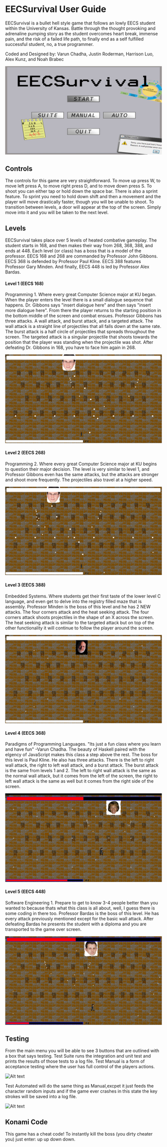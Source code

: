 <a name="top"></a>
# EECSurvival User Guide

EECSurvival is a bullet hell style game that follows an lowly EECS student within the University of Kansas. Battle through the thought provoking and adrenaline pumping story as the student overcomes heart break, immense pain, and the risk of a failed life path, to finally end as a self fulfilled successful student, no, a true programmer. 

Coded and Designed by: Varun Chadha, Justin Roderman, Harrison Luo, Alex Kunz, and Noah Brabec

![Alt text][MainMenu]

## Controls
The controls for this game are very straightforward. To move up press W, to move left press A, to move right press D, and to move down press S. To shoot you can either tap or hold down the space bar. There is also a sprint feature. To sprint you need to hold down shift and then a movement and the player will move drastically faster, though you will be unable to shoot. To transition between levels, a door will appear at the top of the screen. Simply move into it and you will be taken to the next level. 

## Levels
EECSurvival takes place over 5 levels of heated combative gameplay. The student starts in 168, and then makes their way from 268, 368, 388, and ends at 448. Each level (or class) has a boss that is a model of the professor. EECS 168 and 268 are commanded by Professor John Gibbons. EECS 368 is defended by Professor Paul Kline. EECS 388 features Professor Gary Minden. And finally, EECS 448 is led by Professor Alex Bardas.

#### Level 1 (EECS 168)
Programming 1. Where every great Computer Science major at KU began. When the player enters the level there is a small dialogue sequence that happens. Dr. Gibbons says "insert dialogue here" and then says "insert more dialogue here". From there the player returns to the starting position in the bottom middle of the screen and combat ensues. Professor Gibbons has three attacks. A wall attack, and burst attack, and a targeted attack. The wall attack is a straight line of projectiles that all falls down at the same rate. The burst attack is a half circle of projectiles that spreads throughout the screen. The targeted attack is a singular projectile that shoots towards the position that the player was standing when the projectile was shot. After defeating Dr. Gibbons in 168, you have to face him again in 268.

![Alt text][LevelOne]

#### Level 2 (EECS 268)
Programming 2. Where every great Computer Science major at KU begins to question their major decision. The level is very similar to level 1, and Professor Gibbons even has the same attacks, but the attacks are stronger and shoot more frequently. The projectiles also travel at a higher speed. 

![Alt text][LevelTwo]

#### Level 3 (EECS 388)
Embedded Systems. Where students get their first taste of the lower level C language, and even get to delve into the registry filled maze that is assembly. Professor Minden is the boss of this level and he has 2 NEW attacks. The four corners attack and the heat seeking attack. The four corners attack shoots projectiles in the shape of an X across the screen. The heat seeking attack is similar to the targeted attack but on top of the other functionality it will continue to follow the player around the screen. 

![Alt text][LevelThree]

#### Level 4 (EECS 368)
Paradigms of Programming Languages. "Its just a fun class where you learn and have fun" -Varun Chadha. The beauty of Haskell paired with the elgency of JavaScript makes this class a step above the rest. The boss for this level is Paul Kline. He also has three attacks. There is the left to right wall attack, the right to left wall attack, and a burst attack. The burst attack is the same from levels 1 and 2. The left to right wall attack is the same as the normal wall attack, but it comes from the left of the screen, the right to left wall attack is the same as well but it comes from the right side of the screen.   

![Alt text][LevelFour]

#### Level 5 (EECS 448)
Software Engineering 1. Prepare to get to know 3-4 people better than you wanted to because thats what this class is all about, well, I guess there is some coding in there too. Professor Bardas is the boss of this level. He has every attack previously mentioned except for the basic wall attack. After defeating Bardas he presents the student with a diploma and you are transported to the game over screen. 

![Alt text][LevelFive]

## Testing 

From the main menu you will be able to see 3 buttons that are outlined with a box that says testing. Test Suite runs the integration and unit test and prints the results of those tests to a log file. Test Manual is a form of acceptance testing where the user has full control of the players actions.

![Alt text][TestManual]

Test Automated will do the same thing as Manual,excpet it just feeds the character random inputs and if the game ever crashes in this state the key strokes will be saved into a log file. 

![Alt text][TestAutomated]

## Konami Code
This game has a cheat code! To instantly kill the boss (you dirty cheater you) just enter: up up down down.

[LevelOne]: UGPics/LevelOne.png
[LevelTwo]: UGPics/LevelTwo.png
[LevelThree]: UGPics/LevelThree.png
[LevelFour]: UGPics/LevelFour.png
[LevelFive]: UGPics/LevelFive.png
[TestManual]: UGPics/TestManual.png
[TestAutomated]: UGPics/TestAutomated.png
[MainMenu]: UGPics/MainMenu.png



